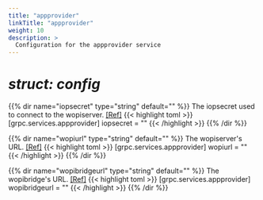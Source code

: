```yaml
---
title: "appprovider"
linkTitle: "appprovider"
weight: 10
description: >
  Configuration for the appprovider service
---
```


# _struct: config_

{{% dir name="iopsecret" type="string" default="" %}}
The iopsecret used to connect to the wopiserver. [[Ref]](https://github.com/cs3org/reva/tree/master/internal/grpc/services/appprovider/appprovider.go#L59)
{{< highlight toml >}}
[grpc.services.appprovider]
iopsecret = ""
{{< /highlight >}}
{{% /dir %}}

{{% dir name="wopiurl" type="string" default="" %}}
The wopiserver's URL. [[Ref]](https://github.com/cs3org/reva/tree/master/internal/grpc/services/appprovider/appprovider.go#L60)
{{< highlight toml >}}
[grpc.services.appprovider]
wopiurl = ""
{{< /highlight >}}
{{% /dir %}}

{{% dir name="wopibridgeurl" type="string" default="" %}}
The wopibridge's URL. [[Ref]](https://github.com/cs3org/reva/tree/master/internal/grpc/services/appprovider/appprovider.go#L61)
{{< highlight toml >}}
[grpc.services.appprovider]
wopibridgeurl = ""
{{< /highlight >}}
{{% /dir %}}

